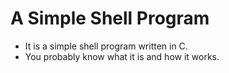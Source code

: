 # A Simple Shell Program

- It is a simple shell program written in C.
- You probably know what it is and how it works.
